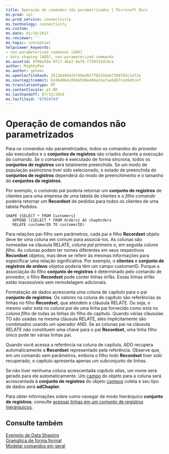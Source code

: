 ```yaml
---
title: Operação de comandos não parametrizados | Microsoft Docs
ms.prod: sql
ms.prod_service: connectivity
ms.technology: connectivity
ms.custom: ''
ms.date: 01/19/2017
ms.reviewer: ''
ms.topic: conceptual
helpviewer_keywords:
- non-parameterized commands [ADO]
- data shaping [ADO], non-parameterized commands
ms.assetid: 9700e50a-9f17-4ba3-8afb-f750741dc6ca
author: MightyPen
ms.author: genemi
ms.openlocfilehash: 3512b484425749ed027f6533dab7398765c1af2e
ms.sourcegitcommit: b2464064c0566590e486a3aafae6d67ce2645cef
ms.translationtype: MT
ms.contentlocale: pt-BR
ms.lasthandoff: 07/15/2019
ms.locfileid: "67924743"
---
```

# <a name="operation-of-non-parameterized-commands"></a>Operação de comandos não parametrizados
Para os comandos não parametrizados, todos os comandos do provedor são executados e o **conjuntos de registros** são criados durante a execução do comando. Se o comando é executado de forma síncrona, todos os **conjuntos de registros** será totalmente preenchida. Se um modo de população assíncrona tiver sido selecionado, o estado de preenchida do **conjuntos de registros** dependerá do modo de preenchimento e o tamanho do **conjuntos de registros**.  
  
 Por exemplo, o *comando pai* poderia retornar um **conjunto de registros** de clientes para uma empresa de uma tabela de clientes e o *filho comando* poderia retornar um **Recordset** de pedidos para todos os clientes de uma tabela Pedidos.  
  
```  
SHAPE {SELECT * FROM Customers}   
   APPEND ({SELECT * FROM Orders} AS chapOrders   
   RELATE customerID TO customerID)  
```  
  
 Para relações pai-filho sem parâmetros, cada pai e filho **Recordset** objeto deve ter uma coluna em comum para associá-los. As colunas são nomeadas na cláusula RELATE, *coluna pai* primeiro e, em seguida *coluna filho*. As colunas podem ter nomes diferentes em seus respectivos **Recordset** objetos, mas deve se referir às mesmas informações para especificar uma relação significativa. Por exemplo, o **clientes** e **conjunto de registros de ordens** objetos poderia têm um campo customerID. Porque a associação do filho **conjunto de registros** é determinado pelo comando de provedor, o filho **Recordset** pode conter linhas órfãs. Essas linhas órfãs estão inacessíveis sem remodelagem adicionais.  
  
 Formatação de dados acrescenta uma coluna de capítulo para o pai **conjunto de registros**. Os valores na coluna de capítulo são referências às linhas no filho **Recordset**, que atendem a cláusula RELATE. Ou seja, o mesmo valor está no *coluna pai* de uma linha pai fornecido como está no *coluna filho* de todas as linhas do filho do capítulo. Quando várias cláusulas TO são usadas na mesma cláusula RELATE, eles implicitamente são combinados usando um operador AND. Se as colunas pai na cláusula RELATE não constituem uma chave para o pai **Recordset**, uma linha filho único pode ter várias linhas pai.  
  
 Quando você acessa a referência na coluna de capítulo, ADO recupera automaticamente a **Recordset** representado pela referência. Observe que, em um comando sem parâmetros, embora o filho todo **Recordset** tiver sido recuperado, o capítulo apresenta apenas um subconjunto de linhas.  
  
 Se não tiver nenhuma coluna acrescentada *capítulo alias*, um nome será gerado para ele automaticamente. Um [campo](../../../ado/reference/ado-api/field-object.md) do objeto para a coluna será acrescentada à **conjunto de registros** do objeto [campos](../../../ado/reference/ado-api/fields-collection-ado.md) coleta e seu tipo de dados será **adChapter**.  
  
 Para obter informações sobre como navegar de modo hierárquico **conjunto de registros**, consulte [acessar linhas em um conjunto de registros hierárquicos](../../../ado/guide/data/accessing-rows-in-a-hierarchical-recordset.md).  
  
## <a name="see-also"></a>Consulte também  
 [Exemplo de Data Shaping](../../../ado/guide/data/data-shaping-example.md)   
 [Gramática de forma formal](../../../ado/guide/data/formal-shape-grammar.md)   
 [Modelar comandos em geral](../../../ado/guide/data/shape-commands-in-general.md)
